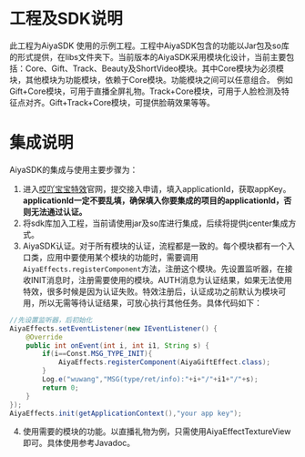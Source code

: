 # 工程及SDK说明
此工程为AiyaSDK 使用的示例工程。工程中AiyaSDK包含的功能以Jar包及so库的形式提供，在libs文件夹下。当前版本的AiyaSDK采用模块化设计，当前主要包括：Core、Gift、Track、Beauty及ShortVideo模块。其中Core模块为必须模块，其他模块为功能模块，依赖于Core模块。功能模块之间可以任意组合。
例如Gift+Core模块，可用于直播全屏礼物。Track+Core模块，可用于人脸检测及特征点对齐。Gift+Track+Core模块，可提供脸萌效果等等。

# 集成说明

AiyaSDK的集成与使用主要步骤为：
1. 进入[哎吖宝宝特效](http://www.bbtexiao.com/site/free)官网，提交接入申请，填入applicationId，获取appKey。**applicationId一定不要乱填，确保填入你要集成的项目的applicationId，否则无法通过认证。**
2. 将sdk库加入工程，当前请使用jar及so库进行集成，后续将提供jcenter集成方式。
3. AiyaSDK认证。对于所有模块的认证，流程都是一致的。每个模块都有一个入口类，应用中要使用某个模块的功能时，需要调用`AiyaEffects.registerComponent`方法，注册这个模块。先设置监听器，在接收INIT消息时，注册需要使用的模块。AUTH消息为认证结果，如果无法使用特效，很多时候是因为认证失败。特效注册后，认证成功之前默认为模块可用，所以无需等待认证结果，可放心执行其他任务。具体代码如下：
```java
//先设置监听器，后初始化
AiyaEffects.setEventListener(new IEventListener() {
    @Override
    public int onEvent(int i, int i1, String s) {
        if(i==Const.MSG_TYPE_INIT){
            AiyaEffects.registerComponent(AiyaGiftEffect.class);
        }
        Log.e("wuwang","MSG(type/ret/info):"+i+"/"+i1+"/"+s);
        return 0;
    }
});
AiyaEffects.init(getApplicationContext(),"your app key");
```
4. 使用需要的模块的功能。以直播礼物为例，只需使用AiyaEffectTextureView即可。具体使用参考Javadoc。